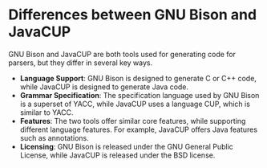 # Differences between GNU Bison and JavaCUP

GNU Bison and JavaCUP are both tools used for generating code for parsers, but they differ in several key ways.

- **Language Support**: GNU Bison is designed to generate C or C++ code, while JavaCUP is designed to generate Java code.
- **Grammar Specification**: The specification language used by GNU Bison is a superset of YACC, while JavaCUP uses a language CUP, which is similar to YACC.
- **Features**: The two tools offer similar core features, while supporting different language features. For example, JavaCUP offers Java features such as annotations.
- **Licensing**: GNU Bison is released under the GNU General Public License, while JavaCUP is released under the BSD license.
